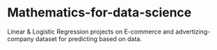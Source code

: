 # Mathematics-for-data-science
 Linear & Logistic Regression projects on E-commerce and advertizing-company dataset for predicting based on data.
